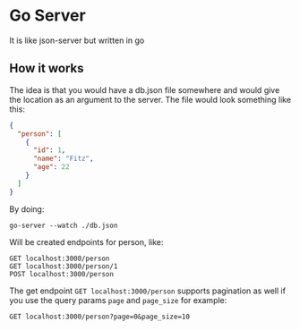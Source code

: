 # Go Server

It is like json-server but written in go

## How it works

The idea is that you would have a db.json file somewhere  and would give the
location as an argument to the server. The file would look something like this:

```json
{
  "person": [
    {
      "id": 1,
      "name": "Fitz",
      "age": 22
    }
  ]
}
```

By doing:

```console
go-server --watch ./db.json
```

Will be created endpoints for person, like:

```
GET localhost:3000/person
GET localhost:3000/person/1
POST localhost:3000/person
```

The get endpoint `GET localhost:3000/person` supports pagination as well if you
use the query params `page` and `page_size` for example:

```
GET localhost:3000/person?page=0&page_size=10
```
